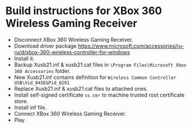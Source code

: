 # Build instructions for XBox 360 Wireless Gaming Receiver 
- Disconnect XBox 360 Wireless Gaming Receiver.
- Download driver package https://www.microsoft.com/accessories/ru-ru/d/xbox-360-wireless-controller-for-windows
- Install it.
- Backup Xusb21.inf & xusb21.cat files in `\Program Files\Microsoft Xbox 360 Accessories` folder.
- New Xusb21.inf contains definition for `Wireless Common Controller USB\Vid_045E&Pid_0291`
- Replace Xusb21.inf & xusb21.cat files to attached ones.
- Install self-signed certificate `ss.cer` to machine trusted root certificate store.
- Install inf file.
- Connect XBox 360 Wireless Gaming Receiver.
- Play
